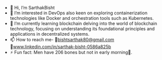 - 👋 Hi, I’m SarthakBisht
- 👀 I’m interested in DevOps also keen on exploring containerization technologies like Docker and orchestration tools such as Kubernetes.
- 🌱 I’m currently learning blockchain delving into the world of blockchain technology,
     focusing on understanding its foundational principles and applications in decentralized systems.
- 📫 How to reach me- 📩bishtsarthak80@gmail.com  🔗www.linkedin.com/in/sarthak-bisht-0586a825b
- ⚡ Fun fact: Men have 206 bones but not in early morning🫡.

<!---
sarthakbisht80/sarthakbisht80 is a ✨ special ✨ repository because its `README.md` (this file) appears on your GitHub profile.
You can click the Preview link to take a look at your changes.
--->

